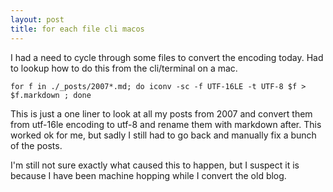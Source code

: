 ```yaml
---
layout: post
title: for each file cli macos
---
```

I had a need to cycle through some files to convert the encoding today. Had to lookup how to do this from the cli/terminal on a mac.

``` shell
for f in ./_posts/2007*.md; do iconv -sc -f UTF-16LE -t UTF-8 $f > $f.markdown ; done
```

This is just a one liner to look at all my posts from 2007 and convert them from utf-16le encoding to utf-8 and rename them with markdown after. This worked ok for me, but sadly I still had to go back and manually fix a bunch of the posts.

I'm still not sure exactly what caused this to happen, but I suspect it is because I have been machine hopping while I convert the old blog.
